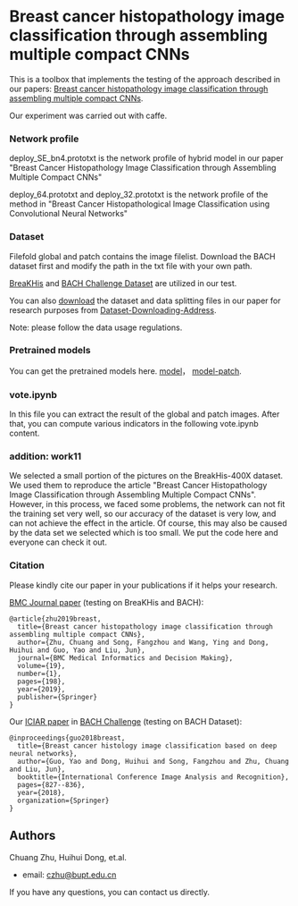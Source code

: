 # Breast cancer histopathology image classification through assembling multiple compact CNNs
This is a toolbox that implements the testing of the approach described in our papers: [Breast cancer histopathology image classification through assembling multiple compact CNNs](https://bmcmedinformdecismak.biomedcentral.com/articles/10.1186/s12911-019-0913-x).

Our experiment was carried out with caffe.

###  Network profile

 deploy_SE_bn4.prototxt is the network profile of hybrid model in our paper "Breast Cancer Histopathology Image Classification through Assembling Multiple Compact CNNs"

 deploy_64.prototxt and deploy_32.prototxt is the network profile of the method in "Breast Cancer Histopathological Image Classification using Convolutional Neural Networks"

###  Dataset

 Filefold global and patch contains the image filelist. Download the BACH dataset first and modify the path in the txt file with your own path.
 
 [BreaKHis](https://ieeexplore.ieee.org/abstract/document/7312934) and [BACH Challenge Dataset](https://iciar2018-challenge.grand-challenge.org/) are utilized in our test. 

 You can also [download](https://drive.google.com/drive/folders/1fjOYHnX7n-gmBXCChq9pZM8ByskOVe3_?usp=sharing) the dataset and data splitting files in our paper for research purposes from [Dataset-Downloading-Address](https://drive.google.com/drive/folders/1fjOYHnX7n-gmBXCChq9pZM8ByskOVe3_?usp=sharing).

 Note: please follow the data usage regulations. 

###  Pretrained models

 You can get the pretrained models here. [model](https://drive.google.com/file/d/14fjGKqL8CfJlrVdTdsal5fy3v5aV4CvI/view?usp=sharing)， [model-patch](https://drive.google.com/file/d/1zPzQTLSIGvBNwzUK0lO4xAIagnNxV-mM/view?usp=sharing).

###  vote.ipynb

 In this file you can extract the result of the global and patch images. After that, you can compute various indicators in the following vote.ipynb content.


### addition: work11
 We selected a small portion of the pictures on the BreakHis-400X dataset. We used them to reproduce the article "Breast Cancer Histopathology Image Classification through Assembling Multiple Compact CNNs". However, in this process, we faced some problems, the network can not fit the training set very well, so our accuracy of the dataset is very low, and can not achieve the effect in the article. Of course, this may also be caused by the data set we selected which is too small. We put the code here and everyone can check it out.

### Citation
Please kindly cite our paper in your publications if it helps your research.

[BMC Journal paper](https://bmcmedinformdecismak.biomedcentral.com/articles/10.1186/s12911-019-0913-x) (testing on BreaKHis and BACH):
```
@article{zhu2019breast,
  title={Breast cancer histopathology image classification through assembling multiple compact CNNs},
  author={Zhu, Chuang and Song, Fangzhou and Wang, Ying and Dong, Huihui and Guo, Yao and Liu, Jun},
  journal={BMC Medical Informatics and Decision Making},
  volume={19},
  number={1},
  pages={198},
  year={2019},
  publisher={Springer}
}
```
Our [ICIAR paper](https://drive.google.com/file/d/13k28tXx_qR8K6sQyMAmZnmGyvSipL8YJ/view) in [BACH Challenge](https://iciar2018-challenge.grand-challenge.org/) (testing on BACH Dataset):
```
@inproceedings{guo2018breast,
  title={Breast cancer histology image classification based on deep neural networks},
  author={Guo, Yao and Dong, Huihui and Song, Fangzhou and Zhu, Chuang and Liu, Jun},
  booktitle={International Conference Image Analysis and Recognition},
  pages={827--836},
  year={2018},
  organization={Springer}
}
```

## Authors
Chuang Zhu, Huihui Dong, et.al.
- email: czhu@bupt.edu.cn

If you have any questions, you can contact us directly.
